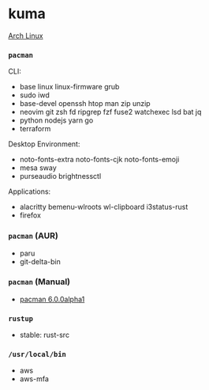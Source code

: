 kuma
========
[Arch Linux](https://archlinux.org/)

### `pacman`
CLI:

- base linux linux-firmware grub
- sudo iwd
- base-devel openssh htop man zip unzip
- neovim git zsh fd ripgrep fzf fuse2 watchexec lsd bat jq
- python nodejs yarn go
- terraform

Desktop Environment:

- noto-fonts-extra noto-fonts-cjk noto-fonts-emoji
- mesa sway
- purseaudio brightnessctl

Applications:

- alacritty bemenu-wlroots wl-clipboard i3status-rust
- firefox

### `pacman` (AUR)
- paru
- git-delta-bin

### `pacman` (Manual)
- [pacman 6.0.0alpha1](http://allanmcrae.com/2020/12/pacman-6-0-0alpha1/)

### `rustup`
- stable: rust-src

### `/usr/local/bin`
- aws
- aws-mfa
